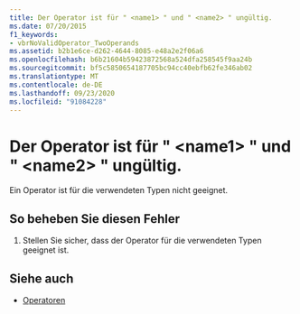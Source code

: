 ```yaml
---
title: Der Operator ist für " <name1> " und " <name2> " ungültig.
ms.date: 07/20/2015
f1_keywords:
- vbrNoValidOperator_TwoOperands
ms.assetid: b2b1e6ce-d262-4644-8085-e48a2e2f06a6
ms.openlocfilehash: b6b21604b59423872568a524dfa258545f9aa24b
ms.sourcegitcommit: bf5c5850654187705bc94cc40ebfb62fe346ab02
ms.translationtype: MT
ms.contentlocale: de-DE
ms.lasthandoff: 09/23/2020
ms.locfileid: "91084228"
---
```

# <a name="operator-is-not-valid-for-name1-and-name2"></a>Der Operator ist für " \<name1> " und " \<name2> " ungültig.

Ein Operator ist für die verwendeten Typen nicht geeignet.  
  
## <a name="to-correct-this-error"></a>So beheben Sie diesen Fehler  
  
1. Stellen Sie sicher, dass der Operator für die verwendeten Typen geeignet ist.  
  
## <a name="see-also"></a>Siehe auch

- [Operatoren](../language-reference/operators/index.md)
